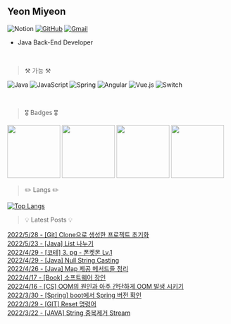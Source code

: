 

Yeon Miyeon
--

![Notion](https://img.shields.io/badge/Notion-%23000000.svg?style=for-the-badge&logo=notion&logoColor=white "Notion Profile 준비중..")
[![GitHub](https://img.shields.io/badge/github-%23121011.svg?style=for-the-badge&logo=github&logoColor=white "GitHub Blog")](https://miyeon396.github.io)
[![Gmail](https://img.shields.io/badge/Gmail-D14836?style=for-the-badge&logo=gmail&logoColor=white&text=dd)](mailto:miyeon396@gmail.com)

- Java Back-End Developer 

<br />

> ⚒️ 가능 ⚒️

![Java](https://img.shields.io/badge/java-%23ED8B00.svg?style=for-the-badge&logo=java&logoColor=white)
![JavaScript](https://img.shields.io/badge/javascript-%23323330.svg?style=for-the-badge&logo=javascript&logoColor=%23F7DF1E)
![Spring](https://img.shields.io/badge/spring-%236DB33F.svg?style=for-the-badge&logo=spring&logoColor=white)
![Angular](https://img.shields.io/badge/angular-%23DD0031.svg?style=for-the-badge&logo=angular&logoColor=white)
![Vue.js](https://img.shields.io/badge/vuejs-%2335495e.svg?style=for-the-badge&logo=vuedotjs&logoColor=%234FC08D)
![Switch](https://img.shields.io/badge/Switch-E60012?style=for-the-badge&logo=nintendo-switch&logoColor=white)

<br />

> 🎖 Badges 🎖

<a href="https://www.credly.com/badges/ede3beb6-1382-4174-a474-560e6eb65d29/public_url"><img src="https://images.credly.com/size/680x680/images/b9feab85-1a43-4f6c-99a5-631b88d5461b/image.png" width=120px></a>
<a href="https://www.credly.com/badges/5eac4b3c-6279-417b-8783-788398365400/public_url"><img src="https://images.credly.com/size/680x680/images/b9feab85-1a43-4f6c-99a5-631b88d5461b/image.png" width=120px></a>
<a href="https://www.credly.com/badges/6df2c2d7-ff5d-400d-a9c4-2176fb69333a/public_url"><img src="https://images.credly.com/size/680x680/images/2d84e428-9078-49b6-a804-13c15383d0de/image.png" width=120px></a>
<a href="https://www.credential.net/d6849be4-ecd6-4cd7-b372-4a1f9e01fc1c"><img src="https://api.accredible.com/v1/frontend/credential_website_embed_image/badge/21209568" width=120px></a>

<!-- 나중에 할거 -->
<!-- [![Anurag's GitHub stats](https://github-readme-stats.vercel.app/api?username=miyeon396)](https://github.com/miyeon396/github-readme-stats)
[![Top Langs](https://github-readme-stats.vercel.app/api/top-langs/?username=miyeon396&layout=compact)](https://github.com/miyeon396)
[![Hits](https://hits.seeyoufarm.com/api/count/incr/badge.svg?url=https%3A%2F%2Fhttps%2F%2Fgithub.com%2Fmiyeon396%2F&count_bg=%23FFC6EF&title_bg=%238E8E8E&icon=&icon_color=%23FFB0F0&title=hits&edge_flat=false)](https://hits.seeyoufarm.com)
-->

> ✏️ Langs ✏️
> 
[![Top Langs](https://github-readme-stats.vercel.app/api/top-langs/?username=miyeon396)](https://github.com/miyeon396/github-readme-stats)

<!-- ![footer](https://capsule-render.vercel.app/api?section=footer&color=auto&type=waving) -->

<!--
**miyeon396/miyeon396** is a ✨ _special_ ✨ repository because its `README.md` (this file) appears on your GitHub profile.

Here are some ideas to get you started:

- 🔭 I’m currently working on ...
- 🌱 I’m currently learning ...
- 👯 I’m looking to collaborate on ...
- 🤔 I’m looking for help with ...
- 💬 Ask me about ...
- 📫 How to reach me: ...
- 😄 Pronouns: ...
- ⚡ Fun fact: ...
-->
  
> 💡 Latest Posts 💡
  
  [2022/5/28 - [Git] Clone으로 생성한 프로젝트 초기화](https://cocococo331.tistory.com/24) <br> 
[2022/5/23 - [Java] List 나누기](https://cocococo331.tistory.com/23) <br> 
[2022/4/29 - [코테] 3. pg - 폰켓몬 Lv.1](https://cocococo331.tistory.com/21) <br> 
[2022/4/29 - [Java] Null String Casting](https://cocococo331.tistory.com/20) <br> 
[2022/4/26 - [Java] Map 제공 메서드들 정리](https://cocococo331.tistory.com/19) <br> 
[2022/4/17 - [Book] 소프트웨어 장인](https://cocococo331.tistory.com/18) <br> 
[2022/4/16 - [CS] OOM의 원인과 아주 간단하게 OOM 발생 시키기](https://cocococo331.tistory.com/17) <br> 
[2022/3/30 - [Spring] boot에서 Spring 버전 확인](https://cocococo331.tistory.com/15) <br> 
[2022/3/29 - [GIT] Reset 명령어](https://cocococo331.tistory.com/14) <br> 
[2022/3/22 - [JAVA] String 중복제거 Stream](https://cocococo331.tistory.com/13) <br> 
